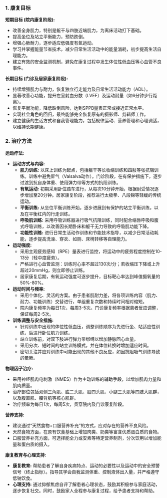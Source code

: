 ### 1. 康复目标

**短期目标 (院内康复阶段):**
*   改善全身肌力，特别是躯干与四肢近端肌力，为离床活动打下基础。
*   提高坐位及站立平衡能力，预防跌倒。
*   增强心肺耐力，逐步适应低强度有氧运动。
*   学习并掌握能量节省技术，减少日常生活活动中的能量消耗，初步提高生活自理能力。
*   建立有效的安全监测机制，避免在康复过程中发生体位性低血压等心血管不良事件。

**长期目标 (门诊及居家康复阶段):**
*   持续增强肌力与耐力，恢复独立行走能力及日常生活活动能力（ADL）。
*   显著改善心功能，提升左室射血分数（LVEF）及运动耐量（如6分钟步行距离）。
*   恢复平衡功能，降低跌倒风险，达到SPPB量表正常或接近正常水平。
*   实现社会角色的回归，最终能够完全恢复原有的摄影师、剪辑师工作。
*   建立健康的生活方式和自我管理能力，包括规律运动、营养管理和心理调适，以维持长期健康。

### 2. 治疗方法

**运动疗法:**
*   **运动方式与内容:**
    *   **肌力训练:** 以床上训练为起点，包括躯干等长收缩训练和四肢等张抗阻训练。训练中避免屏气（Valsalva动作）。门诊阶段，在有保护措施下，逐步过渡到抗自身体重、使用弹力带等方式的抗阻训练。
    *   **有氧运动:** 初期采用卧位踏车进行，从每次10分钟开始，根据耐受情况逐步增加至20分钟。居家康复阶段，推荐进行太极拳、八段锦等轻缓的传统运动。
    *   **平衡训练:** 从坐位平衡训练开始，逐步进展到有保护的站立平衡训练，以及在平衡杠内的行走训练。
    *   **呼吸肌训练:** 采用呼吸训练器进行吸气抗阻训练，同时配合缩唇呼吸和腹式呼吸训练，以改善因长期卧床和躯干无力导致的呼吸肌功能下降。
    *   **功能性训练:** 进行日常生活动作训练和节能技术指导，以减少日常活动耗能，逐步提高洗澡、穿衣、如厕、床椅转移等自理能力。
*   **运动强度:**
    *   采用主观疲劳感知（RPE）量表进行监控，将运动中的疲劳程度控制在10-13分（轻中度疲劳）。
    *   严格进行心血管监测：训练时心率不超过130次/分；若收缩压下降或上升超过20mmHg，则立即停止训练。
    *   居家康复后期，有氧运动强度可逐步提升，目标靶心率达到峰值摄氧量的50%-80%。
*   **运动时间与频率:**
    *   采用个体化、灵活的方案。由于患者肌耐力差，将各项训练内容（肌力、耐力、功能训练）交替进行，单组重复次数和持续时间相对缩短。
    *   院内康复频率为每日1次，每周3-5次。门诊康复频率根据患者反应调整，保证每周2-5次。
*   **训练调整与安全措施:**
    *   针对训练中出现的体位性低血压，调整训练顺序为先进行坐、站适应性训练，后进行卧位肌力训练。
    *   站立训练前，对双下肢进行弹力带绑缚以增加静脉回心血量。
    *   采用分次、短时间的站立训练模式，并在体位转换时增加适应时间。
    *   密切关注并应对训练中可能出现的其他不良反应，如因抗阻吸气训练导致的晕厥。

**物理因子治疗:**
*   采用神经肌肉电刺激（NMES）作为主动训练的辅助手段，以增加肌肉力量和肌肉质量。
*   治疗部位包括双侧三角肌、肱二头肌、股四头肌、小腿三头肌等四肢大肌群，以及腹直肌、腰背肌等核心肌群。
*   治疗频率为每日1次，每周5次，贯穿院内及门诊康复阶段。

**营养支持:**
*   建议通过“天然食物+口服营养补充”的方式，应对存在的营养不良风险。
*   天然食物方面，在原有饮食基础上增加肉类、奶类等富含优质蛋白质的食物。
*   口服营养补充方面，可选择能全力或安素等特定营养制剂，分次饮用以增加能量和蛋白质的摄入。

**康复教育与心理支持:**
*   **康复教育:** 帮助患者了解自身疾病特点、运动的必要性以及运动中的安全预警信号（终止指标）。指导其学会自我监测体重、控制液体出入量，并严格遵守低钠饮食。
*   **心理支持:** 通过抑郁焦虑自评了解患者心理状态，鼓励其积极参与家庭活动，逐步恢复社交。同时，鼓励家人全程参与康复过程，给予患者支持和帮助。